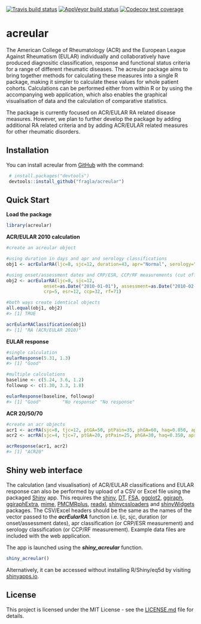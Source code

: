 
<!-- README.md is generated from README.Rmd. Please edit that file -->

<!-- badges: start -->

[![Travis build
status](https://travis-ci.org/fragla/acreular.svg?branch=master)](https://travis-ci.org/fragla/acreular)
[![AppVeyor build
status](https://ci.appveyor.com/api/projects/status/github/fragla/acreular?branch=master&svg=true)](https://ci.appveyor.com/project/fragla/acreular)
[![Codecov test
coverage](https://codecov.io/gh/fragla/acreular/branch/master/graph/badge.svg)](https://codecov.io/gh/fragla/acreular?branch=master)
<!-- badges: end -->

# acreular

The American College of Rheumatology (ACR) and the European League
Against Rheumatism (EULAR) individually and collaboratively have
produced diagnositic classification, response and functional status
criteria for a range of different rheumatic diseases. The acreular
package aims to bring together methods for calculating these measures
into a single R package, making it simpler to calculate these values for
whole patient cohorts. Calculations can be performed either from within
R or by using the accompanying web application, which also enables the
graphical visualisation of data and the calculation of comparative
statistics.

The package is currently focused on ACR/EULAR RA related disease
measures. However, we plan to further develop the package by adding
additional RA related criteria and by adding ACR/EULAR related measures
for other rheumatic disorders.

## Installation

You can install acreular from [GitHub](https://github.com/) with the
command:

``` r
 # install.packages("devtools")
 devtools::install_github("fragla/acreular")
```

## Quick Start

**Load the package**

``` r
library(acreular)
```

**ACR/EULAR 2010 calculation**

``` r
#create an acreular object

#using duration in days and apr and serology classifications
obj1 <- acrEularRA(ljc=8, sjc=12, duration=43, apr="Normal", serology="High")

#using onset/assessment dates and CRP/ESR, CCP/RF measurements (cut offs can be configured)
obj2 <- acrEularRA(ljc=8, sjc=12,
              onset=as.Date("2010-01-01"), assessment=as.Date("2010-02-13"),
              crp=5, esr=12, ccp=32, rf=71)

#both ways create identical objects
all.equal(obj1, obj2)
#> [1] TRUE

acrEularRAClassification(obj1)
#> [1] "RA (ACR/EULAR 2010)"
```

**EULAR response**

``` r
#single calculation
eularResponse(5.31, 1.3)
#> [1] "Good"

#multiple calculations
baseline <- c(5.24, 3.6, 1.2)
followup <- c(1.30, 3.3, 1.8)

eularResponse(baseline, followup)
#> [1] "Good"        "No response" "No response"
```

**ACR 20/50/70**

``` r
#create an acr objects
acr1 <- acrRA(sjc=8, tjc=12, ptGA=50, ptPain=35, phGA=60, haq=0.850, apr=15)
acr2 <- acrRA(sjc=4, tjc=7, ptGA=20, ptPain=25, phGA=30, haq=0.350, apr=10)

acrResponse(acr1, acr2)
#> [1] "ACR20"
```

## Shiny web interface

The calculation (and visualisation) of ACR/EULAR classifications and
EULAR response can also be performed by upload of a CSV or Excel file
using the packaged [Shiny](https://shiny.rstudio.com) app. This requires
the [shiny](https://cran.r-project.org/package=shiny),
[DT](https://cran.r-project.org/package=DT),
[FSA](https://cran.r-project.org/package=FSA),
[ggplot2](https://cran.r-project.org/package=ggplot2),
[ggiraph](https://cran.r-project.org/package=ggiraph),
[ggiraphExtra](https://cran.r-project.org/package=ggiraphExtra),
[mime](https://cran.r-project.org/package=mime),
[PMCMRplus](https://cran.r-project.org/package=PMCMRplus),
[readxl](https://cran.r-project.org/package=readxl),
[shinycssloaders](https://cran.r-project.org/package=shinycssloaders)
and [shinyWidgets](https://cran.r-project.org/package=shinyWidgets)
packages. The CSV/Excel headers should be the same as the names of the
vector passed to the ***acrEularRA*** function i.e. ljc, sjc, duration
(or onset/assessment dates), apr classification (or CRP/ESR measurement)
and serology classification (or CCP/RF measurement). Example data files
are included with the web application.

The app is launched using the ***shiny\_acreular*** function.

``` r
shiny_acreular()
```

Alternatively, it can be accessed without installing R/Shiny/eq5d by
visiting [shinyapps.io](https://fragla.shinyapps.io/acreular-eq5d).

## License

This project is licensed under the MIT License - see the
[LICENSE.md](https://github.com/fragla/acreular/blob/master/LICENSE.md)
file for details.
